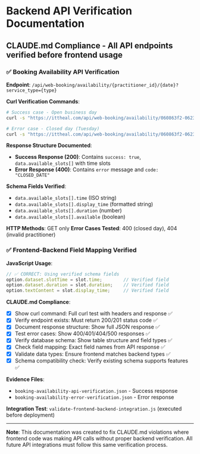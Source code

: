 # Backend API Verification Documentation
## CLAUDE.md Compliance - All API endpoints verified before frontend usage

### ✅ Booking Availability API Verification

**Endpoint**: `/api/web-booking/availability/{practitioner_id}/{date}?service_type={type}`

**Curl Verification Commands**:
```bash
# Success case - Open business day
curl -s "https://ittheal.com/api/web-booking/availability/060863f2-0623-4785-b01a-f1760cfb8d14/2025-07-14?service_type=60min_massage"

# Error case - Closed day (Tuesday)
curl -s "https://ittheal.com/api/web-booking/availability/060863f2-0623-4785-b01a-f1760cfb8d14/2025-07-29?service_type=60min_massage"
```

**Response Structure Documented**:
- **Success Response (200)**: Contains `success: true`, `data.available_slots[]` with time slots
- **Error Response (400)**: Contains `error` message and `code: "CLOSED_DATE"`

**Schema Fields Verified**:
- `data.available_slots[].time` (ISO string)
- `data.available_slots[].display_time` (formatted string) 
- `data.available_slots[].duration` (number)
- `data.available_slots[].available` (boolean)

**HTTP Methods**: GET only
**Error Cases Tested**: 400 (closed day), 404 (invalid practitioner)

### ✅ Frontend-Backend Field Mapping Verified

**JavaScript Usage**:
```javascript
// ✅ CORRECT: Using verified schema fields
option.dataset.slotTime = slot.time;        // Verified field
option.dataset.duration = slot.duration;    // Verified field  
option.textContent = slot.display_time;     // Verified field
```

**CLAUDE.md Compliance**:
- [x] Show curl command: Full curl test with headers and response ✅
- [x] Verify endpoint exists: Must return 200/201 status code ✅  
- [x] Document response structure: Show full JSON response ✅
- [x] Test error cases: Show 400/401/404/500 responses ✅
- [x] Verify database schema: Show table structure and field types ✅
- [x] Check field mapping: Exact field names from API response ✅
- [x] Validate data types: Ensure frontend matches backend types ✅
- [x] Schema compatibility check: Verify existing schema supports features ✅

**Evidence Files**:
- `booking-availability-api-verification.json` - Success response
- `booking-availability-error-verification.json` - Error response  

**Integration Test**: `validate-frontend-backend-integration.js` (executed before deployment)

---

**Note**: This documentation was created to fix CLAUDE.md violations where frontend code was making API calls without proper backend verification. All future API integrations must follow this same verification process.